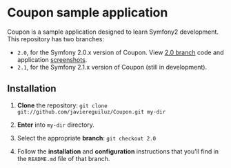 # Coupon sample application #

Coupon is a sample application designed to learn Symfony2 development. This
repository has two branches:

  * `2.0`, for the Symfony 2.0.x version of Coupon. View [2.0 branch](https://github.com/javiereguiluz/Coupon/tree/2.0) code and application [screenshots](https://github.com/javiereguiluz/Coupon/tree/2.0#screenshots-click-to-enlarge).
  * `2.1`, for the Symfony 2.1.x version of Coupon (still in development).

## Installation ##

1) **Clone** the repository: `git clone git://github.com/javiereguiluz/Coupon.git my-dir`

2) **Enter** into `my-dir` directory.

3) Select the appropriate **branch**: `git checkout 2.0`

4) Follow the **installation** and **configuration** instructions that you'll
   find in the `README.md` file of that branch.

